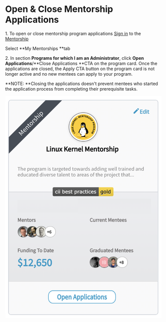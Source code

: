 # Open & Close Mentorship Applications

1\. To open or close mentorship program applications [Sign in](../../sso/sign-in/) to the [Mentorship](https://mentorship.lfx.linuxfoundation.org)

Select **My Mentorships **tab

2\. In section **Programs for which I am an Administrator**, click **Open Applications**/**Close Applications **CTA on the program card. Once the applications are closed, the Apply CTA button on the program card is not longer active and no new mentees can apply to your program.&#x20;

**NOTE: **Closing the applications doesn't prevent mentees who started the application process from completing their prerequisite tasks.&#x20;

![](../../.gitbook/assets/edit-program.png)

